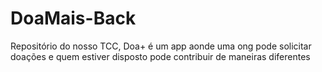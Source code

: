 # DoaMais-Back
Repositório do nosso TCC, Doa+ é um app aonde uma ong pode solicitar doações e quem estiver disposto pode contribuir de  maneiras diferentes 
